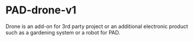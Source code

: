 # PAD-drone-v1
Drone is an add-on for 3rd party project or an additional electronic product such as a gardening system or a robot for PAD.
